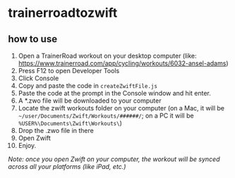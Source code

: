# trainerroadtozwift

## how to use

1. Open a TrainerRoad workout on your desktop computer (like: https://www.trainerroad.com/app/cycling/workouts/6032-ansel-adams)
2. Press F12 to open Developer Tools
3. Click Console
4. Copy and paste the code in `createZwiftFile.js`
5. Paste the code at the prompt in the Console window and hit enter.
6. A *.zwo file will be downloaded to your computer
7. Locate the zwift workouts folder on your computer (on a Mac, it will be `~/user/Documents/Zwift/Workouts/######/`; on a PC it will be `%USER%\Documents\Zwift\Workouts\`)
8. Drop the .zwo file in there
9. Open Zwift
10. Enjoy.

_Note: once you open Zwift on your computer, the workout will be synced across all your platforms (like iPad, etc.)_